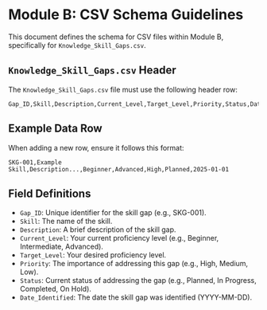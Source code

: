 # Module B: CSV Schema Guidelines

This document defines the schema for CSV files within Module B, specifically for `Knowledge_Skill_Gaps.csv`.

## `Knowledge_Skill_Gaps.csv` Header
The `Knowledge_Skill_Gaps.csv` file must use the following header row:

```csv
Gap_ID,Skill,Description,Current_Level,Target_Level,Priority,Status,Date_Identified
```

## Example Data Row
When adding a new row, ensure it follows this format:

```csv
SKG-001,Example Skill,Description...,Beginner,Advanced,High,Planned,2025-01-01
```

## Field Definitions
- `Gap_ID`: Unique identifier for the skill gap (e.g., SKG-001).
- `Skill`: The name of the skill.
- `Description`: A brief description of the skill gap.
- `Current_Level`: Your current proficiency level (e.g., Beginner, Intermediate, Advanced).
- `Target_Level`: Your desired proficiency level.
- `Priority`: The importance of addressing this gap (e.g., High, Medium, Low).
- `Status`: Current status of addressing the gap (e.g., Planned, In Progress, Completed, On Hold).
- `Date_Identified`: The date the skill gap was identified (YYYY-MM-DD).
